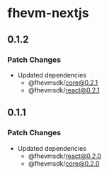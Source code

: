 # fhevm-nextjs

## 0.1.2

### Patch Changes

- Updated dependencies
  - @fhevmsdk/core@0.2.1
  - @fhevmsdk/react@0.2.1

## 0.1.1

### Patch Changes

- Updated dependencies
  - @fhevmsdk/react@0.2.0
  - @fhevmsdk/core@0.2.0
